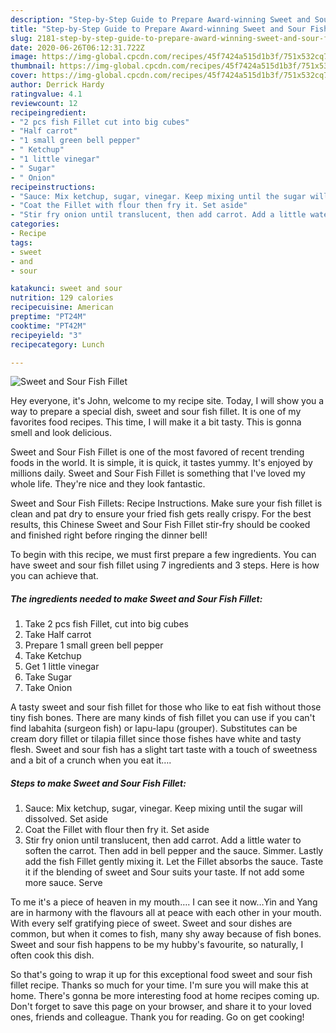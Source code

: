 ```yaml
---
description: "Step-by-Step Guide to Prepare Award-winning Sweet and Sour Fish Fillet"
title: "Step-by-Step Guide to Prepare Award-winning Sweet and Sour Fish Fillet"
slug: 2181-step-by-step-guide-to-prepare-award-winning-sweet-and-sour-fish-fillet
date: 2020-06-26T06:12:31.722Z
image: https://img-global.cpcdn.com/recipes/45f7424a515d1b3f/751x532cq70/sweet-and-sour-fish-fillet-recipe-main-photo.jpg
thumbnail: https://img-global.cpcdn.com/recipes/45f7424a515d1b3f/751x532cq70/sweet-and-sour-fish-fillet-recipe-main-photo.jpg
cover: https://img-global.cpcdn.com/recipes/45f7424a515d1b3f/751x532cq70/sweet-and-sour-fish-fillet-recipe-main-photo.jpg
author: Derrick Hardy
ratingvalue: 4.1
reviewcount: 12
recipeingredient:
- "2 pcs fish Fillet cut into big cubes"
- "Half carrot"
- "1 small green bell pepper"
- " Ketchup"
- "1 little vinegar"
- " Sugar"
- " Onion"
recipeinstructions:
- "Sauce: Mix ketchup, sugar, vinegar. Keep mixing until the sugar will dissolved. Set aside"
- "Coat the Fillet with flour then fry it. Set aside"
- "Stir fry onion until translucent, then add carrot. Add a little water to soften the carrot. Then add in bell pepper and the sauce. Simmer. Lastly add the fish Fillet gently mixing it. Let the Fillet absorbs the sauce. Taste it if the blending of sweet and Sour suits your taste. If not add some more sauce. Serve"
categories:
- Recipe
tags:
- sweet
- and
- sour

katakunci: sweet and sour 
nutrition: 129 calories
recipecuisine: American
preptime: "PT24M"
cooktime: "PT42M"
recipeyield: "3"
recipecategory: Lunch

---
```



![Sweet and Sour Fish Fillet](https://img-global.cpcdn.com/recipes/45f7424a515d1b3f/751x532cq70/sweet-and-sour-fish-fillet-recipe-main-photo.jpg)

Hey everyone, it's John, welcome to my recipe site. Today, I will show you a way to prepare a special dish, sweet and sour fish fillet. It is one of my favorites food recipes. This time, I will make it a bit tasty. This is gonna smell and look delicious.

Sweet and Sour Fish Fillet is one of the most favored of recent trending foods in the world. It is simple, it is quick, it tastes yummy. It's enjoyed by millions daily. Sweet and Sour Fish Fillet is something that I've loved my whole life. They're nice and they look fantastic.

Sweet and Sour Fish Fillets: Recipe Instructions. Make sure your fish fillet is clean and pat dry to ensure your fried fish gets really crispy. For the best results, this Chinese Sweet and Sour Fish Fillet stir-fry should be cooked and finished right before ringing the dinner bell!


To begin with this recipe, we must first prepare a few ingredients. You can have sweet and sour fish fillet using 7 ingredients and 3 steps. Here is how you can achieve that.

<!--inarticleads1-->

##### The ingredients needed to make Sweet and Sour Fish Fillet:

1. Take 2 pcs fish Fillet, cut into big cubes
1. Take Half carrot
1. Prepare 1 small green bell pepper
1. Take  Ketchup
1. Get 1 little vinegar
1. Take  Sugar
1. Take  Onion


A tasty sweet and sour fish fillet for those who like to eat fish without those tiny fish bones. There are many kinds of fish fillet you can use if you can&#39;t find labahita (surgeon fish) or lapu-lapu (grouper). Substitutes can be cream dory fillet or tilapia fillet since those fishes have white and tasty flesh. Sweet and sour fish has a slight tart taste with a touch of sweetness and a bit of a crunch when you eat it…. 

<!--inarticleads2-->

##### Steps to make Sweet and Sour Fish Fillet:

1. Sauce: Mix ketchup, sugar, vinegar. Keep mixing until the sugar will dissolved. Set aside
1. Coat the Fillet with flour then fry it. Set aside
1. Stir fry onion until translucent, then add carrot. Add a little water to soften the carrot. Then add in bell pepper and the sauce. Simmer. Lastly add the fish Fillet gently mixing it. Let the Fillet absorbs the sauce. Taste it if the blending of sweet and Sour suits your taste. If not add some more sauce. Serve


To me it&#39;s a piece of heaven in my mouth…. I can see it now…Yin and Yang are in harmony with the flavours all at peace with each other in your mouth. With every self gratifying piece of sweet. Sweet and sour dishes are common, but when it comes to fish, many shy away because of fish bones. Sweet and sour fish happens to be my hubby&#39;s favourite, so naturally, I often cook this dish. 

So that's going to wrap it up for this exceptional food sweet and sour fish fillet recipe. Thanks so much for your time. I'm sure you will make this at home. There's gonna be more interesting food at home recipes coming up. Don't forget to save this page on your browser, and share it to your loved ones, friends and colleague. Thank you for reading. Go on get cooking!
